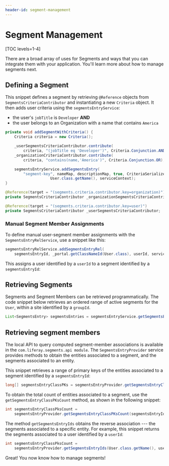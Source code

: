 ```yaml
---
header-id: segment-management
---
```


# Segment Management

[TOC levels=1-4]

There are a broad array of uses for Segments and ways that you can integrate 
them with your application. You'll learn more about how to manage segments next.

## Defining a Segment

This snippet defines a segment by retrieving `@Reference` objects from
`SegmentsCriteriaContributor` and instantiating a new `Criteria` object. It then
adds user criteria using the `segmentsEntryService`:

- the user's `jobTitle` is `Developer` **AND**
- the user belongs to an Organization with a name that contains `America`

```java
private void addSegmentWithCriteria() {
    Criteria criteria = new Criteria();

    _userSegmentsCriteriaContributor.contribute(
        criteria, "(jobTitle eq 'Developer')", Criteria.Conjunction.AND);
    _organizationCriteriaContributor.contribute(
        criteria, "contains(name,'America')", Criteria.Conjunction.OR);

    segmentsEntryService.addSegmentsEntry(
        "segment-key", nameMap, descriptionMap, true, CriteriaSerializer.serialize(criteria),
				    User.class.getName(), serviceContext);
}

@Reference(target = "(segments.criteria.contributor.key=organization)")
private SegmentsCriteriaContributor _organizationSegmentsCriteriaContributor;

@Reference(target = "(segments.criteria.contributor.key=user)")
private SegmentsCriteriaContributor _userSegmentsCriteriaContributor;
```

### Manual Segment Member Assignments

To define manual user-segment member assignments with the
`SegmentsEntryRelService`, use a snippet like this:

```java
segmentsEntryRelService.addSegmentsEntryRel(
    segmentsEntryId, _portal.getClassNameId(User.class), userId, serviceContext)
```

This assigns a user identified by a `userId` to a segment identified by a
`segmentsEntryId`:

## Retrieving Segments

Segments and Segment Members can be retrieved programmatically. The code snippet
below retrieves an ordered range of active segments for the `User`, within a
site identified by a `groupId`.

```java
List<SegmentsEntry> segmentsEntries = segmentsEntryService.getSegmentsEntries(groupId, true, User.class.getName(), 0, 10, orderByComparator);
```

## Retrieving segment members

The local API to query computed segment-member associations is available in the
`com.liferay.segments.api module`. The `SegmentsEntryProvider` service provides
methods to obtain the entities associated to a segment, and the segments
associated to an entity.

This snippet retrieves a range of primary keys of the entities associated to a
segment identified by a `segmentsEntryId`:

```java
long[] segmentsEntryClassPKs = segmentsEntryProvider.getSegmentsEntryClassPKs(segmentsEntryId, 0, 10);
```

To obtain the total count of entities associated to a segment, use the 
`getSegmentsEntryClassPKsCount` method, as shown in the following snippet:

```java
int segmentsEntryClassPksCount =
    segmentsEntryProvider.getSegmentsEntryClassPKsCount(segmentsEntryId);
```

The method `getSegmentsEntryIds` obtains the reverse association --- the
segments associated to a specific entity. For example, this snippet returns the
segments associated to a user identified by a `userId`:

```java
int segmentsEntryClassPksCount =
    segmentsEntryProvider.getSegmentsEntryIds(User.class.getName(), userId);
```     

Great! You now know how to manage segments!
